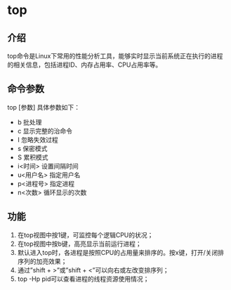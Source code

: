 # top
## 介绍
top命令是Linux下常用的性能分析工具，能够实时显示当前系统正在执行的进程的相关信息，包括进程ID、内存占用率、CPU占用率等。

## 命令参数
top [参数] 
具体参数如下：
- b 批处理
- c 显示完整的治命令
- I 忽略失效过程
- s 保密模式
- S 累积模式
- i<时间> 设置间隔时间
- u<用户名> 指定用户名
- p<进程号> 指定进程
- n<次数> 循环显示的次数

## 功能
1. 在top视图中按1键，可监控每个逻辑CPU的状况；
2. 在top视图中按b键，高亮显示当前运行进程；
3. 默认进入top时，各进程是按照CPU的占用量来排序的。按x键，打开/关闭排序列的加亮效果；
4. 通过”shift + >”或”shift + <”可以向右或左改变排序列；
5. top -Hp pid可以查看进程的线程资源使用情况；
